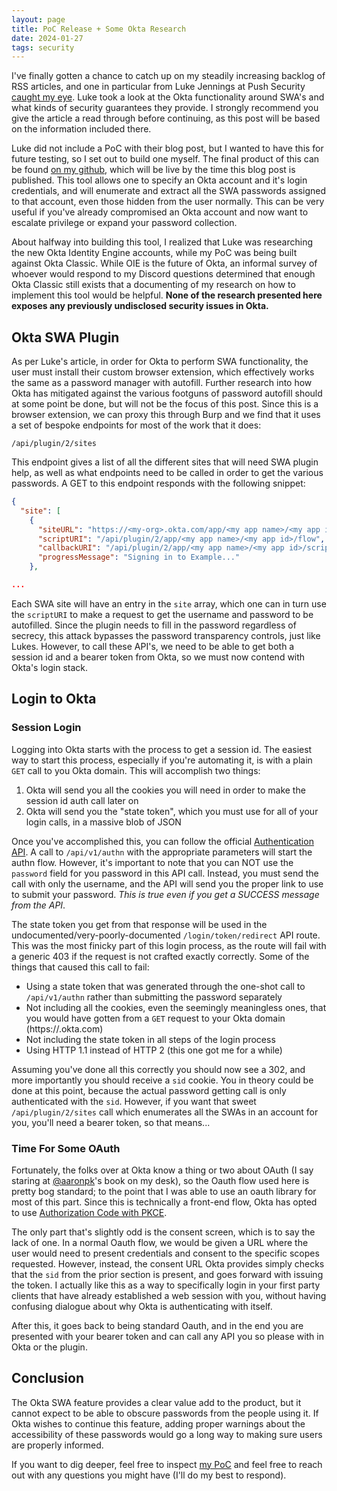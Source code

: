 ```yaml
---
layout: page
title: PoC Release + Some Okta Research
date: 2024-01-27
tags: security
---
```


I've finally gotten a chance to catch up on my steadily increasing backlog of RSS articles, and one in particular from Luke Jennings at Push Security [caught my eye](https://pushsecurity.com/blog/okta-swa/). Luke took a look at the Okta functionality around SWA's and what kinds of security guarantees they provide. I strongly recommend you give the article a read through before continuing, as this post will be based on the information included there.

Luke did not include a PoC with their blog post, but I wanted to have this for future testing, so I set out to build one myself. The final product of this can be found [on my github](https://github.com/sig1nt/SWArevealer), which will be live by the time this blog post is published. This tool allows one to specify an Okta account and it's login credentials, and will enumerate and extract all the SWA passwords assigned to that account, even those hidden from the user normally. This can be very useful if you've already compromised an Okta account and now want to escalate privilege or expand your password collection.

About halfway into building this tool, I realized that Luke was researching the new Okta Identity Engine accounts, while my PoC was being built against Okta Classic. While OIE is the future of Okta, an informal survey of whoever would respond to my Discord questions determined that enough Okta Classic still exists that a documenting of my research on how to implement this tool would be helpful. **None of the research presented here exposes any previously undisclosed security issues in Okta.**

## Okta SWA Plugin

As per Luke's article, in order for Okta to perform SWA functionality, the user must install their custom browser extension, which effectively works the same as a password manager with autofill. Further research into how Okta has mitigated against the various footguns of password autofill should at some point be done, but will not be the focus of this post. Since this is a browser extension, we can proxy this through Burp and we find that it uses a set of bespoke endpoints for most of the work that it does:

```
/api/plugin/2/sites
```

This endpoint gives a list of all the different sites that will need SWA plugin help, as well as what endpoints need to be called in order to get the various passwords. A GET to this endpoint responds with the following snippet:

```json
{
  "site": [
    {
      "siteURL": "https://<my-org>.okta.com/app/<my app name>/<my app id>/",
      "scriptURI": "/api/plugin/2/app/<my app name>/<my app id>/flow",
      "callbackURI": "/api/plugin/2/app/<my app name>/<my app id>/script/flow/status",
      "progressMessage": "Signing in to Example..."
    },

...
```

Each SWA site will have an entry in the `site` array, which one can in turn use the `scriptURI` to make a request to get the username and password to be autofilled. Since the plugin needs to fill in the password regardless of secrecy, this attack bypasses the password transparency controls, just like Lukes. However, to call these API's, we need to be able to get both a session id and a bearer token from Okta, so we must now contend with Okta's login stack.

## Login to Okta

### Session Login

Logging into Okta starts with the process to get a session id. The easiest way to start this process, especially if you're automating it, is with a plain `GET` call to you Okta domain. This will accomplish two things:

1. Okta will send you all the cookies you will need in order to make the session id auth call later on
2. Okta will send you the "state token", which you must use for all of your login calls, in a massive blob of JSON

Once you've accomplished this, you can follow the official [Authentication API](https://developer.okta.com/docs/reference/api/authn). A call to `/api/v1/authn` with the appropriate parameters will start the authn flow. However, it's important to note that you can NOT use the `password` field for you password in this API call. Instead, you must send the call with only the username, and the API will send you the proper link to use to submit your password. _This is true even if you get a SUCCESS message from the API_.

The state token you get from that response will be used in the undocumented/very-poorly-documented `/login/token/redirect` API route. This was the most finicky part of this login process, as the route will fail with a generic 403 if the request is not crafted exactly correctly. Some of the things that caused this call to fail:

- Using a state token that was generated through the one-shot call to `/api/v1/authn` rather than submitting the password separately
- Not including all the cookies, even the seemingly meaningless ones, that you would have gotten from a `GET` request to your Okta domain (https://<something>.okta.com)
- Not including the state token in all steps of the login process
- Using HTTP 1.1 instead of HTTP 2 (this one got me for a while)

Assuming you've done all this correctly you should now see a 302, and more importantly you should receive a `sid` cookie. You in theory could be done at this point, because the actual password getting call is only authenticated with the `sid`. However, if you want that sweet `/api/plugin/2/sites` call which enumerates all the SWAs in an account for you, you'll need a bearer token, so that means...

### Time For Some OAuth

Fortunately, the folks over at Okta know a thing or two about OAuth (I say staring at [@aaronpk](https://twitter.com/aaronpk)'s book on my desk), so the Oauth flow used here is pretty bog standard; to the point that I was able to use an oauth library for most of this part. Since this is technically a front-end flow, Okta has opted to use [Authorization Code with PKCE](https://auth0.com/docs/get-started/authentication-and-authorization-flow/authorization-code-flow-with-pkce).

The only part that's slightly odd is the consent screen, which is to say the lack of one. In a normal Oauth flow, we would be given a URL where the user would need to present credentials and consent to the specific scopes requested. However, instead, the consent URL Okta provides simply checks that the `sid` from the prior section is present, and goes forward with issuing the token. I actually like this as a way to specifically login in your first party clients that have already established a web session with you, without having confusing dialogue about why Okta is authenticating with itself.

After this, it goes back to being standard Oauth, and in the end you are presented with your bearer token and can call any API you so please with in Okta or the plugin.

## Conclusion

The Okta SWA feature provides a clear value add to the product, but it cannot expect to be able to obscure passwords from the people using it. If Okta wishes to continue this feature, adding proper warnings about the accessibility of these passwords would go a long way to making sure users are properly informed.

If you want to dig deeper, feel free to inspect [my PoC](https://github.com/sig1nt/SWArevealer) and feel free to reach out with any questions you might have (I'll do my best to respond).
